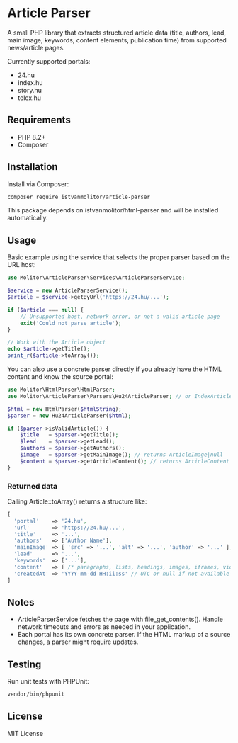 # Article Parser

A small PHP library that extracts structured article data (title, authors, lead, main image, keywords, content elements, publication time) from supported news/article pages.

Currently supported portals:
- 24.hu
- index.hu
- story.hu
- telex.hu

## Requirements
- PHP 8.2+
- Composer

## Installation
Install via Composer:

```bash
composer require istvanmolitor/article-parser
```

This package depends on istvanmolitor/html-parser and will be installed automatically.

## Usage
Basic example using the service that selects the proper parser based on the URL host:

```php
use Molitor\ArticleParser\Services\ArticleParserService;

$service = new ArticleParserService();
$article = $service->getByUrl('https://24.hu/...');

if ($article === null) {
    // Unsupported host, network error, or not a valid article page
    exit('Could not parse article');
}

// Work with the Article object
echo $article->getTitle();
print_r($article->toArray());
```

You can also use a concrete parser directly if you already have the HTML content and know the source portal:

```php
use Molitor\HtmlParser\HtmlParser;
use Molitor\ArticleParser\Parsers\Hu24ArticleParser; // or IndexArticleParser, StoryHuArticleParser

$html = new HtmlParser($htmlString);
$parser = new Hu24ArticleParser($html);

if ($parser->isValidArticle()) {
    $title   = $parser->getTitle();
    $lead    = $parser->getLead();
    $authors = $parser->getAuthors();
    $image   = $parser->getMainImage(); // returns ArticleImage|null
    $content = $parser->getArticleContent(); // returns ArticleContent
}
```

### Returned data
Calling Article::toArray() returns a structure like:

```php
[
  'portal'    => '24.hu',
  'url'       => 'https://24.hu/...',
  'title'     => '...',
  'authors'   => ['Author Name'],
  'mainImage' => [ 'src' => '...', 'alt' => '...', 'author' => '...' ],
  'lead'      => '...',
  'keywords'  => ['...'],
  'content'   => [ /* paragraphs, lists, headings, images, iframes, videos (depending on parser) */ ],
  'createdAt' => 'YYYY-mm-dd HH:ii:ss' // UTC or null if not available
]
```

## Notes
- ArticleParserService fetches the page with file_get_contents(). Handle network timeouts and errors as needed in your application.
- Each portal has its own concrete parser. If the HTML markup of a source changes, a parser might require updates.

## Testing
Run unit tests with PHPUnit:

```bash
vendor/bin/phpunit
```

## License
MIT License


